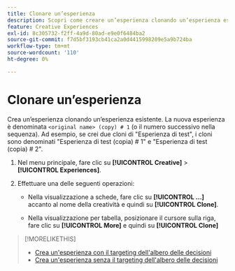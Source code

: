 ```yaml
---
title: Clonare un’esperienza
description: Scopri come creare un’esperienza clonando un’esperienza esistente.
feature: Creative Experiences
exl-id: 8c305732-f2ff-4a9d-80ad-e9e0f6484ba2
source-git-commit: f7d5bf3193cb41ca2a0d4415998209e5a9b724ba
workflow-type: tm+mt
source-wordcount: '110'
ht-degree: 0%

---
```


# Clonare un’esperienza

<!-- "Duplicate" like for creatives and bundles? If we change this, change text throughout -->

Crea un’esperienza clonando un’esperienza esistente. La nuova esperienza è denominata `<original name> (copy) # 1` (o il numero successivo nella sequenza). Ad esempio, se crei due cloni di &quot;Esperienza di test&quot;, i cloni sono denominati &quot;Esperienza di test (copia) # 1&quot; e &quot;Esperienza di test (copia) # 2&quot;.

1. Nel menu principale, fare clic su **[!UICONTROL Creative]** > **[!UICONTROL Experiences]**.

1. Effettuare una delle seguenti operazioni:

   * Nella visualizzazione a schede, fare clic su **[!UICONTROL ...]** accanto al nome della creatività e quindi su **[!UICONTROL Clone]**.

   * Nella visualizzazione per tabella, posizionare il cursore sulla riga, fare clic su **[!UICONTROL More]** e quindi su **[!UICONTROL Clone]**

>[!MORELIKETHIS]
>
>* [Crea un&#39;esperienza con il targeting dell&#39;albero delle decisioni](experience-create-targeting.md)
>* [Crea un&#39;esperienza senza il targeting dell&#39;albero delle decisioni](experience-create-no-targeting.md)
